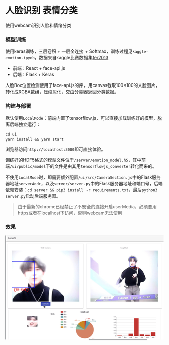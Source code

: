 # 人脸识别 表情分类
使用webcam识别人脸和情绪分类

### 模型训练
使用keras训练，三层卷积 + 一层全连接 + Softmax，训练过程见`kaggle-emotion.ipynb`，数据来自kaggle比赛数据集[fer2013](https://www.kaggle.com/deadskull7/fer2013)

 - 前端：React + face-api.js  
 - 后端：Flask + Keras

人脸Box位置检测使用了face-api.js的库，用canvas截取100×100的人脸图片，转化成RGBA数组，压缩灰化，交由分类器返回分类数据。

### 构建与部署
默认使用`LocalMode`：前端内置了tensorflow.js，可以直接加载训练好的模型，脱离后端独立运行：
```
cd ui
yarn install && yarn start
```
浏览器访问`http://localhost:3000`即可直接体验。

训练好的HDF5格式的模型文件位于`/server/emotion_model.h5`，其中前端`/ui/public/model`下的文件是由其用`tensorflowjs_converter`转化而来的。

不使用`LocalMode`时，即需要额外配置`/ui/src/CameraSection.js`中的Flask服务器地址`serverAddr`，以及`server/server.py`中的Flask服务器地址和端口号，后端依赖安装：`cd server && pip3 install -r requirements.txt`，最后`python3 server.py`启动后端服务器。

> 由于最新的chrome已经禁止了不安全的连接开启userMedia，必须要用https或者在localhost下访问，否则webcam无法使用

### 效果
![](demo.gif)


